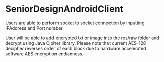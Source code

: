 # SeniorDesignAndroidClient

Users are able to perform socket to socket connection by inputting IPAddress and Port number.

User will be able to add encrypted txt or image into the res/raw folder and decrypt using Java Cipher library. Please note that current AES-128 decipher reverses order of each block due to hardware accelerated software AES encryption endianness. 
